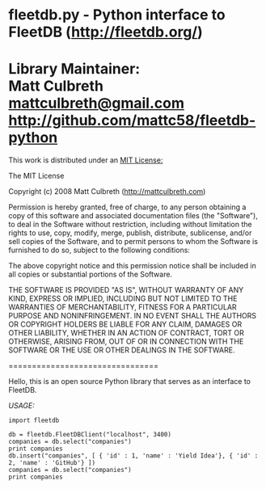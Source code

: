fleetdb.py - Python interface to FleetDB (http://fleetdb.org/)
================================
 
Library Maintainer:  
    Matt Culbreth
    mattculbreth@gmail.com
    http://github.com/mattc58/fleetdb-python 
========
 
This work is distributed under an [MIT License:]([http://www.opensource.org/licenses/mit-license.php)
 
The MIT License
 
Copyright (c) 2008 Matt Culbreth (http://mattculbreth.com)
 
Permission is hereby granted, free of charge, to any person obtaining a copy
of this software and associated documentation files (the "Software"), to deal
in the Software without restriction, including without limitation the rights
to use, copy, modify, merge, publish, distribute, sublicense, and/or sell
copies of the Software, and to permit persons to whom the Software is
furnished to do so, subject to the following conditions:
 
The above copyright notice and this permission notice shall be included in
all copies or substantial portions of the Software.
 
THE SOFTWARE IS PROVIDED "AS IS", WITHOUT WARRANTY OF ANY KIND, EXPRESS OR
IMPLIED, INCLUDING BUT NOT LIMITED TO THE WARRANTIES OF MERCHANTABILITY,
FITNESS FOR A PARTICULAR PURPOSE AND NONINFRINGEMENT. IN NO EVENT SHALL THE
AUTHORS OR COPYRIGHT HOLDERS BE LIABLE FOR ANY CLAIM, DAMAGES OR OTHER
LIABILITY, WHETHER IN AN ACTION OF CONTRACT, TORT OR OTHERWISE, ARISING FROM,
OUT OF OR IN CONNECTION WITH THE SOFTWARE OR THE USE OR OTHER DEALINGS IN
THE SOFTWARE.

================================
 
Hello, this is an open source Python library that serves as an interface to FleetDB.
    
*USAGE:*
 
    import fleetdb
    
    db = fleetdb.FleetDBClient("localhost", 3400)
    companies = db.select("companies")
    print companies
    db.insert("companies", [ { 'id' : 1, 'name' : 'Yield Idea'}, { 'id' : 2, 'name' : 'GitHub'} ])
    companies = db.select("companies")
    print companies
    

